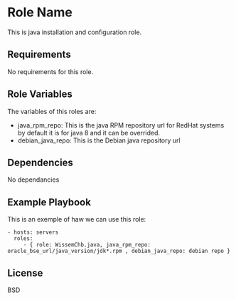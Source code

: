 Role Name
=========

This is java installation and configuration role.

Requirements
------------
No requirements for this role.

Role Variables
--------------

The variables of this roles are: 
  - java_rpm_repo: This is the java RPM repository url  for RedHat systems by default it is for java 8 and  it can be overrided.
  - debian_java_repo: This is the Debian java repository url

Dependencies
------------
 No dependancies

Example Playbook
----------------
This is an exemple of haw we can use this role:


    - hosts: servers
      roles:
         - { role: WissemChb.java, java_rpm_repo: oracle_bse_url/java_version/jdk*.rpm , debian_java_repo: debian repo }

License
-------

BSD


